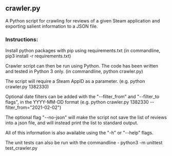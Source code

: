 ## crawler.py

A Python script for crawling for reviews of a given Steam application and exporting salient information to a JSON file.

### Instructions:
Install python packages with pip using requirements.txt (in commandline, pip3 install -r requirements.txt)

Crawler script can then be run using Python. The code has been written and tested in Python 3 only. (in commandline, python crawler.py)

The script will require a Steam AppID as a parameter. (e.g. python crawler.py 1382330)

Optional date filters can be added with the "--filter_from" and "--filter_to flags", in the YYYY-MM-DD format (e.g. python crawler.py 1382330 --filter_from="2021-02-02")

The optional flag "--no-json" will make the script not save the list of reviews into a json file, and will instead print the list to standard output.

All of this information is also available using the "-h" or "--help" flags.

The unit tests can also be run with the commandline - python3 -m unittest test_crawler.py
